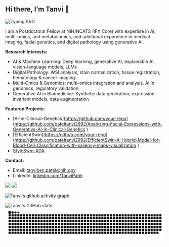 ## Hi there, I’m Tanvi 👋
![Typing SVG](https://readme-typing-svg.demolab.com?lines=Welcome+to+my+GitHub+Profile&center=true&vCenter=true&width=800&height=80&size=40)

I am a Postdoctoral Fellow at NIH/NCATS (IFX Core) with expertise in AI, multi-omics, and metabolomics, and additional experience in medical imaging, facial genetics, and digital pathology using generative AI.

**Research Interests:**
  - AI & Machine Learning: Deep learning, generative AI, explainable AI, vision–language models, LLMs
  - Digital Pathology: WSI analysis, stain normalization, tissue registration, hematology & cancer imaging
  - Multi-Omics & Genomics: multi-omics integration and analysis, AI in genomics, regulatory validation
  - Generative AI in Biomedicine: Synthetic data generation, expression-invariant models, data augmentation

**Featured Projects:**
- [AI-in-Clinical-Genetics](https://github.com/your-repo](https://github.com/pateltanvi2992/Analyzing-Facial-Expressions-with-Generative-AI-in-Clinical-Genetics )
- [EfficientSwin](https://github.com/your-repo](https://github.com/pateltanvi2992/EfficientSwin-A-Hybrid-Model-for-Blood-Cell-Classification-with-saliency-maps-visualization )
- [StyleSwin-ADA](https://github.com/pateltanvi2992/Training-swin-transformer-based-GAN-for-high-resolution-blood-cell-imaging-with-limited-data)

**Contact:**
- Email: tanviben.patel@nih.gov
- LinkedIn: [linkedin.com/TanviPatel](https://www.linkedin.com/in/tanvi-patel-d-sc-31523913a/)

![](https://github-profile-summary-cards.vercel.app/api/cards/most-commit-language?username=pateltanvi2992&theme=github)
![](https://github-profile-summary-cards.vercel.app/api/cards/repos-per-language?username=pateltanvi2992&theme=github)

![Tanvi's github activity graph](https://github-readme-activity-graph.vercel.app/graph?username=pateltanvi2992&theme=github)

![Tanvi's GitHub stats](https://github-readme-stats.vercel.app/api?username=pateltanvi2992&show_icons=true&theme=radical)
![GitHub Matrix](https://github.com/Platane/snk/raw/output/github-contribution-grid-snake.svg)

